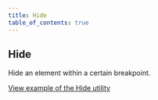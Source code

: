 ```yaml
---
title: Hide
table_of_contents: true
---
```


## Hide

Hide an element within a certain breakpoint.

<a href="https://vanilla-framework.github.io/vanilla-framework/examples/utilities/hide/"
    class="js-example">
    View example of the Hide utility
</a>
